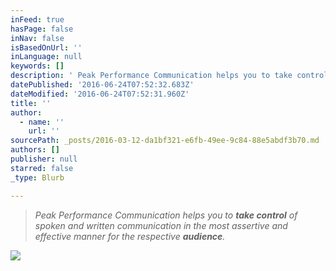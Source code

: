 ```yaml
---
inFeed: true
hasPage: false
inNav: false
isBasedOnUrl: ''
inLanguage: null
keywords: []
description: ' Peak Performance Communication helps you to take control of spoken and written communication in the most assertive and effective manner for the respective audience.'
datePublished: '2016-06-24T07:52:32.683Z'
dateModified: '2016-06-24T07:52:31.960Z'
title: ''
author:
  - name: ''
    url: ''
sourcePath: _posts/2016-03-12-da1bf321-e6fb-49ee-9c84-88e5abdf3b70.md
authors: []
publisher: null
starred: false
_type: Blurb

---
```

> _Peak Performance Communication helps you to **take control** of spoken and written communication in the most assertive and effective manner for the respective **audience**._

![](https://s3-us-west-2.amazonaws.com/the-grid-img/p/e100ba9dd0c03e9de1a2ac0ef8aefb1e22f601f4.jpg)